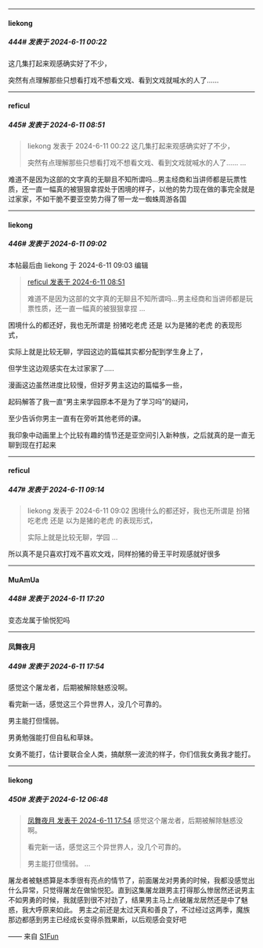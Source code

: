 ﻿
*****

####  liekong  
##### 444#       发表于 2024-6-11 00:22

这几集打起来观感确实好了不少，

突然有点理解那些只想看打戏不想看文戏、看到文戏就喊水的人了......


*****

####  reficul  
##### 445#       发表于 2024-6-11 08:51

<blockquote>liekong 发表于 2024-6-11 00:22
这几集打起来观感确实好了不少，

突然有点理解那些只想看打戏不想看文戏、看到文戏就喊水的人了...... ...</blockquote>
难道不是因为这部的文字真的无聊且不知所谓吗…男主经商和当讲师都是玩票性质，还一直一幅真的被狠狠拿捏处于困境的样子，以他的势力现在做的事完全就是过家家，不如干脆不要亚空势力得了带一龙一蜘蛛周游各国


*****

####  liekong  
##### 446#       发表于 2024-6-11 09:02

 本帖最后由 liekong 于 2024-6-11 09:03 编辑 
<blockquote><a href="httphttps://bbs.saraba1st.com/2b/forum.php?mod=redirect&amp;goto=findpost&amp;pid=65189985&amp;ptid=2013567" target="_blank">reficul 发表于 2024-6-11 08:51</a>

难道不是因为这部的文字真的无聊且不知所谓吗…男主经商和当讲师都是玩票性质，还一直一幅真的被狠狠拿捏 ...</blockquote>
困境什么的都还好，我也无所谓是 扮猪吃老虎 还是 以为是猪的老虎 的表现形式，

实际上就是比较无聊，学园这边的篇幅其实都分配到学生身上了，

但学生这边观感实在太过家家了.....

漫画这边虽然进度比较慢，但好歹男主这边的篇幅多一些，

起码解答了我一直“男主来学园原本不是为了学习吗”的疑问，

至少告诉你男主一直有在旁听其他老师的课。

我印象中动画里上个比较有趣的情节还是亚空间引入新种族，之后就真的是一直无聊到现在打起来


*****

####  reficul  
##### 447#       发表于 2024-6-11 09:14

<blockquote>liekong 发表于 2024-6-11 09:02
困境什么的都还好，我也无所谓是 扮猪吃老虎 还是 以为是猪的老虎 的表现形式，

实际上就是比较无聊，学园 ...</blockquote>
所以真不是只喜欢打戏不喜欢文戏，同样扮猪的骨王平时观感就好很多


*****

####  MuAmUa  
##### 448#       发表于 2024-6-11 17:20

变态龙属于愉悦犯吗


*****

####  凤舞夜月  
##### 449#       发表于 2024-6-11 17:54

感觉这个屠龙者，后期被解除魅惑没啊。

看完新一话，感觉这三个异世界人，没几个可靠的。

男主能打但懦弱。

男勇勉强能打但自私和草妹。

女勇不能打，估计要联合全人类，搞献祭一波流的样子，你们信我女勇我才能打。


*****

####  liekong  
##### 450#       发表于 2024-6-12 06:48

<blockquote><a href="httphttps://bbs.saraba1st.com/2b/forum.php?mod=redirect&amp;goto=findpost&amp;pid=65197827&amp;ptid=2013567" target="_blank">凤舞夜月 发表于 2024-6-11 17:54</a>
感觉这个屠龙者，后期被解除魅惑没啊。

看完新一话，感觉这三个异世界人，没几个可靠的。

男主能打但懦弱。 ...</blockquote>
屠龙者被魅惑算是本季很有亮点的情节了，前面屠龙对男勇的时候，我都没感觉出什么异常，只觉得屠龙在做愉悦犯。直到这集屠龙跟男主打得那么惨居然还说男主不如男勇的时候，我就感到很不对劲了，结果男主马上点破屠龙居然还是中了魅惑，我大呼原来如此。
男主之前还是太过天真和善良了，不过经过这两季，魔族那边都感到男主已经成长变得杀戮果断，以后观感会变好吧

—— 来自 [S1Fun](https://s1fun.koalcat.com)

